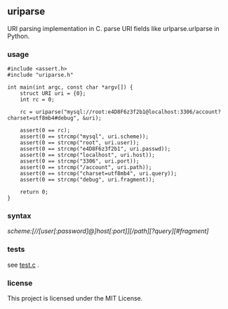 ## uriparse ##
URI parsing implementation in C. parse URI fields like urlparse.urlparse in Python.

### usage ###
	#include <assert.h>
	#include "uriparse.h"
	
	int main(int argc, const char *argv[]) {
		struct URI uri = {0};
		int rc = 0;
	
		rc = uriparse("mysql://root:e4D8F6z3f2b1@localhost:3306/account?charset=utf8mb4#debug", &uri);
	
		assert(0 == rc);
		assert(0 == strcmp("mysql", uri.scheme));
		assert(0 == strcmp("root", uri.user));
		assert(0 == strcmp("e4D8F6z3f2b1", uri.passwd));
		assert(0 == strcmp("localhost", uri.host));
		assert(0 == strcmp("3306", uri.port));
		assert(0 == strcmp("/account", uri.path));
		assert(0 == strcmp("charset=utf8mb4", uri.query));
		assert(0 == strcmp("debug", uri.fragment));
	
		return 0;
	}

### syntax ###
*scheme:[//[user[:password]@]host[:port]][/path][?query][#fragment]*

### tests ###
see [test.c](test.c) .

### license ###
This project is licensed under the MIT License.
